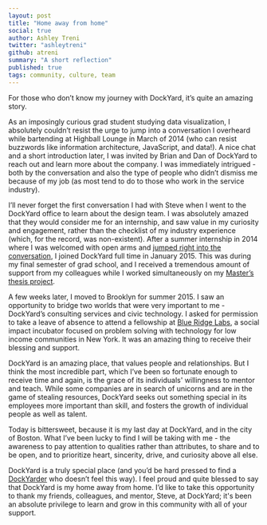 ```yaml
---
layout: post
title: "Home away from home"
social: true
author: Ashley Treni
twitter: "ashleytreni"
github: atreni
summary: "A short reflection"
published: true
tags: community, culture, team
---
```


For those who don’t know my journey with DockYard, it’s quite an amazing story. 

As an imposingly curious grad student studying data visualization, I absolutely couldn’t resist the urge to jump into a conversation I overheard while bartending at Highball Lounge in March of 2014 (who can resist buzzwords like information architecture, JavaScript, and data!). A nice chat and a short introduction later, I was invited by Brian and Dan of DockYard to reach out and learn more about the company. I was immediately intrigued - both by the conversation and also the type of people who didn’t dismiss me because of my job (as most tend to do to those who work in the service industry).

I’ll never forget the first conversation I had with Steve when I went to the DockYard office to learn about the design team. I was absolutely amazed that they would consider me for an internship, and saw value in my curiosity and engagement, rather than the checklist of my industry experience (which, for the record, was non-existent). After a summer internship in 2014 where I was welcomed with open arms and [jumped right into the conversation](https://dockyard.com/blog/2014/07/18/design-as-conversation), I joined DockYard full time in January 2015. This was during my final semester of grad school, and I received a tremendous amount of support from my colleagues while I worked simultaneously on my [Master’s thesis project](http://www.designtaxonomy.com/#/standardimprovisations/).

A few weeks later, I moved to Brooklyn for summer 2015. I saw an opportunity to bridge two worlds that were very important to me - DockYard’s consulting services and civic technology. I asked for permission to take a leave of absence to attend a fellowship at [Blue Ridge Labs](http://labs.robinhood.org/), a social impact incubator focused on problem solving with technology for low income communities in New York. It was an amazing thing to receive their blessing and support.

DockYard is an amazing place, that values people and relationships. But I think the most incredible part, which I’ve been so fortunate enough to receive time and again, is the grace of its individuals' willingness to mentor and teach. While some companies are in search of unicorns and are in the game of stealing resources, DockYard seeks out something special in its employees more important than skill, and fosters the growth of individual people as well as talent. 

Today is bittersweet, because it is my last day at DockYard, and in the city of Boston. What I’ve been lucky to find I will be taking with me - the awareness to pay attention to qualities rather than attributes, to share and to be open, and to prioritize heart, sincerity, drive, and curiosity above all else.

DockYard is a truly special place (and you’d be hard pressed to find a [DockYarder](https://medium.com/@sugarpirate/warning-breaking-changes-afeb2544d0f5#.ata8oqafn) who doesn’t feel this way). I feel proud and quite blessed to say that DockYard is my home away from home. I’d like to take this opportunity to thank my friends, colleagues, and mentor, Steve, at DockYard; it's been an absolute privilege to learn and grow in this community with all of your support.
